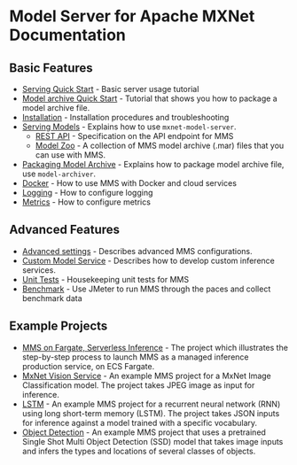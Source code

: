 # Model Server for Apache MXNet Documentation

## Basic Features
* [Serving Quick Start](../README.md#serve-a-model) - Basic server usage tutorial
* [Model archive Quick Start](../README.md#create-a-model-archive) - Tutorial that shows you how to package a model archive file.
* [Installation](install.md) - Installation procedures and troubleshooting
* [Serving Models](server.md) - Explains how to use `mxnet-model-server`.
  * [REST API](rest_api.md) - Specification on the API endpoint for MMS
  * [Model Zoo](model_zoo.md) - A collection of MMS model archive (.mar) files that you can use with MMS.
* [Packaging Model Archive](../model-archiver/README.md) - Explains how to package model archive file, use `model-archiver`.
* [Docker](../docker/README.md) - How to use MMS with Docker and cloud services
* [Logging](logging.md) - How to configure logging
* [Metrics](metrics.md) - How to configure metrics

## Advanced Features
* [Advanced settings](configuration.md) - Describes advanced MMS configurations.
* [Custom Model Service](custom_service.md) - Describes how to develop custom inference services.
* [Unit Tests](../mms/tests/README.md) - Housekeeping unit tests for MMS
* [Benchmark](../benchmarks/README.md) - Use JMeter to run MMS through the paces and collect benchmark data

## Example Projects
* [MMS on Fargate, Serverless Inference](mms_on_fargate.md) - The project which illustrates the step-by-step process to launch MMS as a managed inference production service, on ECS Fargate.
* [MxNet Vision Service](../examples/mxnet_vision/README.md) - An example MMS project for a MxNet Image Classification model. The project takes JPEG image as input for inference.
* [LSTM](../examples/lstm_ptb/README.md) - An example MMS project for a recurrent neural network (RNN) using long short-term memory (LSTM). The project takes JSON inputs for inference against a model trained with a specific vocabulary.
* [Object Detection](../examples/ssd/README.md) - An example MMS project that uses a pretrained Single Shot Multi Object Detection (SSD) model that takes image inputs and infers the types and locations of several classes of objects.
